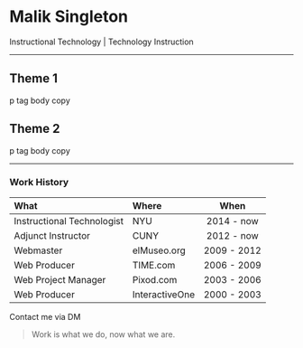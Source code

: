 # Malik Singleton
Instructional Technology | Technology Instruction

---

## Theme 1
p tag body copy

## Theme 2
p tag body copy

---

### Work History

|What|Where|When|
|:--|:--|:--:|
|Instructional Technologist|NYU|2014 - now|
|Adjunct Instructor|CUNY|2012 - now|
|Webmaster|elMuseo.org|2009 - 2012|
|Web Producer|TIME.com|2006 - 2009|
|Web Project Manager|Pixod.com|2003 - 2006|
|Web Producer|InteractiveOne|2000 - 2003|

Contact me via DM

>Work is what we do, now what we are.
